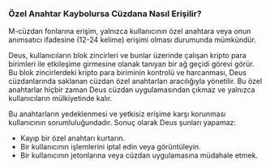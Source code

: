 ### Özel Anahtar Kaybolursa Cüzdana Nasıl Erişilir?

M-cüzdan fonlarına erişim, yalnızca kullanıcının özel anahtara veya onun anımsatıcı ifadesine (12-24 kelime) erişimi olması durumunda mümkündür.

Deus, kullanıcıların blok zincirleri ve bunlar üzerinde çalışan kripto para birimleri ile etkileşime girmesine olanak tanıyan bir ağ geçidi görevi görür. Bu blok zincirlerdeki kripto para biriminin kontrolü ve harcanması, Deus cüzdanlarında saklanan cüzdan özel anahtarları aracılığıyla yönetilir. Bu özel anahtarlar hiçbir zaman Deus cüzdan uygulamasından çıkmaz ve yalnızca kullanıcıların mülkiyetinde kalır.

Bu anahtarların yedeklenmesi ve yetkisiz erişime karşı korunması kullanıcının sorumluluğundadır. Sonuç olarak Deus şunları yapamaz:

- Kayıp bir özel anahtarı kurtarın.
- Bir kullanıcının işlemlerini iptal edin veya görüntüleyin.
- Bir kullanıcının jetonlarına veya cüzdan uygulamasına müdahale etmek.